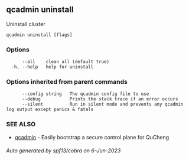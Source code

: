 ## qcadmin uninstall

Uninstall cluster

```
qcadmin uninstall [flags]
```

### Options

```
      --all    clean all (default true)
  -h, --help   help for uninstall
```

### Options inherited from parent commands

```
      --config string   The qcadmin config file to use
      --debug           Prints the stack trace if an error occurs
      --silent          Run in silent mode and prevents any qcadmin log output except panics & fatals
```

### SEE ALSO

* [qcadmin](qcadmin.md)	 - Easily bootstrap a secure control plane for QuCheng

###### Auto generated by spf13/cobra on 6-Jun-2023
